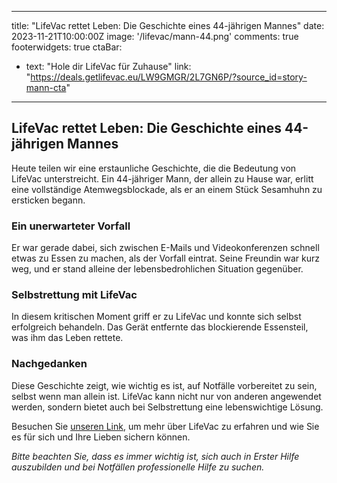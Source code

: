 
---
title: "LifeVac rettet Leben: Die Geschichte eines 44-jährigen Mannes"
date:   2023-11-21T10:00:00Z
image:  '/lifevac/mann-44.png'
comments: true
footerwidgets: true
ctaBar:
  - text: "Hole dir LifeVac für Zuhause"
    link: "https://deals.getlifevac.eu/LW9GMGR/2L7GN6P/?source_id=story-mann-cta"

---

## LifeVac rettet Leben: Die Geschichte eines 44-jährigen Mannes

Heute teilen wir eine erstaunliche Geschichte, die die Bedeutung von LifeVac unterstreicht. Ein 44-jähriger Mann, der allein zu Hause war, erlitt eine vollständige Atemwegsblockade, als er an einem Stück Sesamhuhn zu ersticken begann.

### Ein unerwarteter Vorfall

Er war gerade dabei, sich zwischen E-Mails und Videokonferenzen schnell etwas zu Essen zu machen, als der Vorfall eintrat. Seine Freundin war kurz weg, und er stand alleine der lebensbedrohlichen Situation gegenüber.

### Selbstrettung mit LifeVac

In diesem kritischen Moment griff er zu LifeVac und konnte sich selbst erfolgreich behandeln. Das Gerät entfernte das blockierende Essensteil, was ihm das Leben rettete.

### Nachgedanken

Diese Geschichte zeigt, wie wichtig es ist, auf Notfälle vorbereitet zu sein, selbst wenn man allein ist. LifeVac kann nicht nur von anderen angewendet werden, sondern bietet auch bei Selbstrettung eine lebenswichtige Lösung.

Besuchen Sie [unseren Link](https://deals.getlifevac.eu/LW9GMGR/2L7GN6P/?source_id=story-mann-cta), um mehr über LifeVac zu erfahren und wie Sie es für sich und Ihre Lieben sichern können.

*Bitte beachten Sie, dass es immer wichtig ist, sich auch in Erster Hilfe auszubilden und bei Notfällen professionelle Hilfe zu suchen.*
